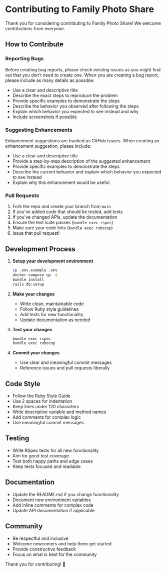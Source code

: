 # Contributing to Family Photo Share

Thank you for considering contributing to Family Photo Share! We welcome contributions from everyone.

## How to Contribute

### Reporting Bugs

Before creating bug reports, please check existing issues as you might find out that you don't need to create one. When you are creating a bug report, please include as many details as possible:

* Use a clear and descriptive title
* Describe the exact steps to reproduce the problem
* Provide specific examples to demonstrate the steps
* Describe the behavior you observed after following the steps
* Explain which behavior you expected to see instead and why
* Include screenshots if possible

### Suggesting Enhancements

Enhancement suggestions are tracked as GitHub issues. When creating an enhancement suggestion, please include:

* Use a clear and descriptive title
* Provide a step-by-step description of the suggested enhancement
* Provide specific examples to demonstrate the steps
* Describe the current behavior and explain which behavior you expected to see instead
* Explain why this enhancement would be useful

### Pull Requests

1. Fork the repo and create your branch from `main`
2. If you've added code that should be tested, add tests
3. If you've changed APIs, update the documentation
4. Ensure the test suite passes (`bundle exec rspec`)
5. Make sure your code lints (`bundle exec rubocop`)
6. Issue that pull request!

## Development Process

1. **Setup your development environment**
   ```bash
   cp .env.example .env
   docker-compose up -d
   bundle install
   rails db:setup
   ```

2. **Make your changes**
   - Write clean, maintainable code
   - Follow Ruby style guidelines
   - Add tests for new functionality
   - Update documentation as needed

3. **Test your changes**
   ```bash
   bundle exec rspec
   bundle exec rubocop
   ```

4. **Commit your changes**
   - Use clear and meaningful commit messages
   - Reference issues and pull requests liberally

## Code Style

* Follow the Ruby Style Guide
* Use 2 spaces for indentation
* Keep lines under 120 characters
* Write descriptive variable and method names
* Add comments for complex logic
* Use meaningful commit messages

## Testing

* Write RSpec tests for all new functionality
* Aim for good test coverage
* Test both happy paths and edge cases
* Keep tests focused and readable

## Documentation

* Update the README.md if you change functionality
* Document new environment variables
* Add inline comments for complex code
* Update API documentation if applicable

## Community

* Be respectful and inclusive
* Welcome newcomers and help them get started
* Provide constructive feedback
* Focus on what is best for the community

Thank you for contributing! 🎉